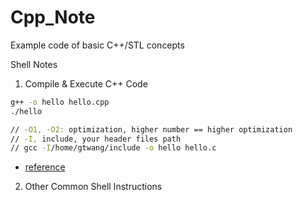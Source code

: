  # Cpp_Note
Example code of basic C++/STL concepts

Shell Notes

1. Compile & Execute C++ Code
```sh
g++ -o hello hello.cpp
./hello

// -O1, -O2: optimization, higher number == higher optimization
// -I, include, your header files path
// gcc -I/home/gtwang/include -o hello hello.c
```
- [reference](https://blog.gtwang.org/programming/gcc-comipler-basic-tutorial-examples/)
2. Other Common Shell Instructions

